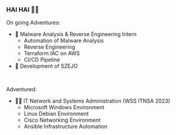 ### HAI HAI 👋🏻

On going Adventures:
- 👾 Malware Analysis & Reverse Engineering Intern
    - Automation of Malware Analysis
    - Reverse Engineering
    - Terraform IAC on AWS
    - CI/CD Pipeline
- 🤫 Development of SZEJO

<br/>

Adventured:
- 🧑‍💻 IT Network and Systems Administration (WSS ITNSA 2023) 
    - Microsoft Windows Environment
    - Linux Debian Environment
    - Cisco Networking Environment
    - Ansible Infrastructure Automation
